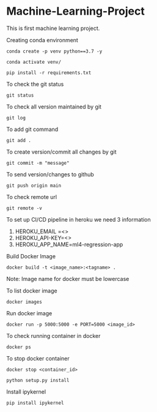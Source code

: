 # Machine-Learning-Project
This is first machine learning project.


Creating conda environment
```
conda create -p venv python==3.7 -y
```

```
conda activate venv/
```
```
pip install -r requirements.txt
````
To check the git status
```
git status
```
To check all version maintained by git
```
git log
```
To add git command
```
git add .
```

To create version/commit all changes by git 
```
git commit -m "message"
```

To send version/changes to github
```
git push origin main
```
To check remote  url
```
git remote -v
```


To set up CI/CD pipeline in heroku we need 3 information

1. HEROKU_EMAIL =<>
2. HEROKU_API-KEY=<>
3. HEROKU_APP_NAME=ml4-regression-app



Build Docker Image
```
docker build -t <image_name>:<tagname> .
```

Note: Image name for docker must be lowercase

To list docker image
```
docker images
```


Run docker image
```
docker run -p 5000:5000 -e PORT=5000 <image_id>
```
To check running container in docker
```
docker ps
```

To stop docker container
```
docker stop <container_id>
```



```
python setup.py install
```


Install ipykernel
```
pip install ipykernel
```